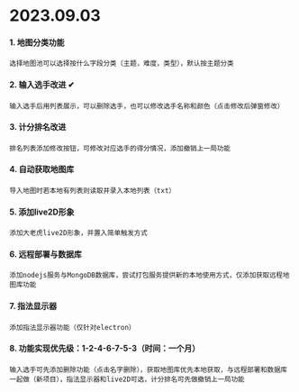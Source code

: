 # 2023.09.03

#### 1. 地图分类功能

    选择地图池可以选择按什么字段分类（主题，难度，类型），默认按主题分类

#### 2. 输入选手改进 ✔

    输入选手后用列表展示，可以删除选手，也可以修改选手名称和颜色（点击修改后弹窗修改）

#### 3. 计分排名改进

    排名列表添加修改按钮，可修改对应选手的得分情况，添加撤销上一局功能

#### 4. 自动获取地图库

    导入地图时若本地有列表则读取并录入本地列表（txt）

#### 5. 添加live2D形象

    添加大老虎live2D形象，并置入简单触发方式

#### 6. 远程部署与数据库

    添加nodejs服务与MongoDB数据库，尝试打包服务提供新的本地使用方式，仅添加获取远程地图库功能

#### 7. 指法显示器

    添加指法显示器功能（仅针对electron）

#### 8. 功能实现优先级：1-2-4-6-7-5-3（时间：一个月）

    输入选手可先添加删除功能（点击名字删除），获取地图库优先本地获取，与远程部署和数据库一起做（新项目），指法显示器和live2D可选，计分排名可先做撤销上一局功能